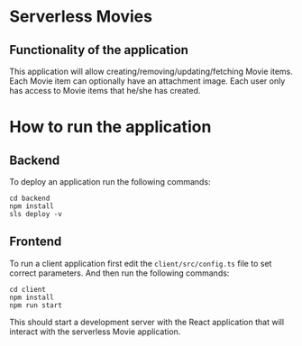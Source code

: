 # Serverless Movies

## Functionality of the application

This application will allow creating/removing/updating/fetching Movie items. Each Movie item can optionally have an attachment image. Each user only has access to Movie items that he/she has created.


# How to run the application

## Backend

To deploy an application run the following commands:

```
cd backend
npm install
sls deploy -v
```

## Frontend

To run a client application first edit the `client/src/config.ts` file to set correct parameters. And then run the following commands:

```
cd client
npm install
npm run start
```

This should start a development server with the React application that will interact with the serverless Movie application.


